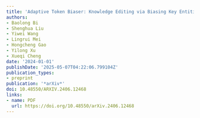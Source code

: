```yaml
---
title: 'Adaptive Token Biaser: Knowledge Editing via Biasing Key Entities'
authors:
- Baolong Bi
- Shenghua Liu
- Yiwei Wang
- Lingrui Mei
- Hongcheng Gao
- Yilong Xu
- Xueqi Cheng
date: '2024-01-01'
publishDate: '2025-05-07T04:22:06.799104Z'
publication_types:
- preprint
publication: '*arXiv*'
doi: 10.48550/ARXIV.2406.12468
links:
- name: PDF
  url: https://doi.org/10.48550/arXiv.2406.12468
---
```

